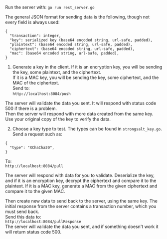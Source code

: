 Run the server with:
`go run rest_server.go`

The general JSON format for sending data is the following, though not every field is always used:
```
{
  "transaction": integer,
  "key": serialized key (base64 encoded string, url-safe, padded),
  "plaintext": (base64 encoded string, url-safe, padded),
  "ciphertext": (base64 encoded string, url-safe, padded),
  "mac": (base64 encoded string, url-safe, padded),
}
```

1. Generate a key in the client. If it is an encryption key, you will be sending the key, some plaintext, and the ciphertext.  
If it is a MAC key, you will be sending the key, some ciphertext, and the MAC of the ciphertext.  
Send to:  
`http://localhost:8084/push`

The server will validate the data you sent. It will respond with status code 500 if there is a problem.  
Then the server will respond with more data created from the same key. Use your original copy of the key to verify the data.

2. Choose a key type to test. The types can be found in `strongsalt_key.go`. Send a request such as:
```
{
  "type": "XChaCha20",
}
```
To:  
`http://localhost:8084/pull`

The server will respond with data for you to validate. Deserialize the key, and if it is an encryption key, decrypt the ciphertext and compare it to the plaintext. If it is a MAC key, generate a MAC from the given ciphertext and compare it to the given MAC.

Then create new data to send back to the server, using the same key. The initial response from the server contains a transaction number, which you must send back.  
Send this data to:  
`http://localhost:8084/pullResponse`  
The server will validate the data you sent, and if something doesn't work it will return status code 500.
